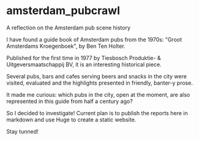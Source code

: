 # amsterdam_pubcrawl
A reflection on the Amsterdam pub scene history

I have found a guide book of Amsterdam pubs from the 1970s: "Groot Amsterdams Kroegenboek", by Ben Ten Holter.

Published for the first time in 1977 by Tiesbosch Produktie- & Uitgeversmaatschappij BV, it is an interesting historical piece.

Several pubs, bars and cafes serving beers and snacks in the city were visited, evaluated and the highlights presented in friendly, banter-y prose.

It made me curious: which pubs in the city, open at the moment, are also represented in this guide from half a century ago?

So I decided to investigate! Current plan is to publish the reports here in markdown and use Huge to create a static website.

Stay tunned!
